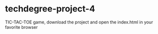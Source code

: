 # techdegree-project-4

TIC-TAC-TOE game, download the project and open the index.html in your favorite browser
